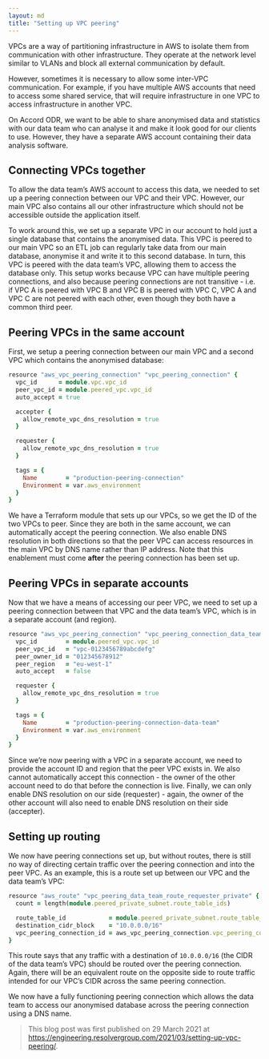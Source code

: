 ```yaml
---
layout: md
title: "Setting up VPC peering"
---
```


VPCs are a way of partitioning infrastructure in AWS to isolate them from communication with other infrastructure. They operate at the network level similar to VLANs and block all external communication by default.

However, sometimes it is necessary to allow some inter-VPC communication. For example, if you have multiple AWS accounts that need to access some shared service, that will require infrastructure in one VPC to access infrastructure in another VPC.

On Accord ODR, we want to be able to share anonymised data and statistics with our data team who can analyse it and make it look good for our clients to use. However, they have a separate AWS account containing their data analysis software.

## Connecting VPCs together

To allow the data team’s AWS account to access this data, we needed to set up a peering connection between our VPC and their VPC. However, our main VPC also contains all our other infrastructure which should not be accessible outside the application itself.

To work around this, we set up a separate VPC in our account to hold just a single database that contains the anonymised data. This VPC is peered to our main VPC so an ETL job can regularly take data from our main database, anonymise it and write it to this second database. In turn, this VPC is peered with the data team’s VPC, allowing them to access the database only. This setup works because VPC can have multiple peering connections, and also because peering connections are not transitive - i.e. if VPC A is peered with VPC B and VPC B is peered with VPC C, VPC A and VPC C are not peered with each other, even though they both have a common third peer.

## Peering VPCs in the same account

First, we setup a peering connection between our main VPC and a second VPC which contains the anonymised database:

```ruby
resource "aws_vpc_peering_connection" "vpc_peering_connection" {
  vpc_id      = module.vpc.vpc_id
  peer_vpc_id = module.peered_vpc.vpc_id
  auto_accept = true

  accepter {
    allow_remote_vpc_dns_resolution = true
  }

  requester {
    allow_remote_vpc_dns_resolution = true
  }

  tags = {
    Name        = "production-peering-connection"
    Environment = var.aws_environment
  }
}
```

We have a Terraform module that sets up our VPCs, so we get the ID of the two VPCs to peer. Since they are both in the same account, we can automatically accept the peering connection. We also enable DNS resolution in both directions so that the peer VPC can access resources in the main VPC by DNS name rather than IP address. Note that this enablement must come **after** the peering connection has been set up.

## Peering VPCs in separate accounts

Now that we have a means of accessing our peer VPC, we need to set up a peering connection between that VPC and the data team’s VPC, which is in a separate account (and region).

```ruby
resource "aws_vpc_peering_connection" "vpc_peering_connection_data_team" {
  vpc_id        = module.peered_vpc.vpc_id
  peer_vpc_id   = "vpc-0123456789abcdefg"
  peer_owner_id = "012345678912"
  peer_region   = "eu-west-1"
  auto_accept   = false

  requester {
    allow_remote_vpc_dns_resolution = true
  }

  tags = {
    Name        = "production-peering-connection-data-team"
    Environment = var.aws_environment
  }
}
```

Since we’re now peering with a VPC in a separate account, we need to provide the account ID and region that the peer VPC exists in. We also cannot automatically accept this connection - the owner of the other account need to do that before the connection is live. Finally, we can only enable DNS resolution on our side (requester) - again, the owner of the other account will also need to enable DNS resolution on their side (accepter).

## Setting up routing

We now have peering connections set up, but without routes, there is still no way of directing certain traffic over the peering connection and into the peer VPC. As an example, this is a route set up between our VPC and the data team’s VPC:

```ruby
resource "aws_route" "vpc_peering_data_team_route_requester_private" {
  count = length(module.peered_private_subnet.route_table_ids)

  route_table_id            = module.peered_private_subnet.route_table_ids[count.index]
  destination_cidr_block    = "10.0.0.0/16"
  vpc_peering_connection_id = aws_vpc_peering_connection.vpc_peering_connection_data_team.id
}
```

This route says that any traffic with a destination of `10.0.0.0/16` (the CIDR of the data team’s VPC) should be routed over the peering connection. Again, there will be an equivalent route on the opposite side to route traffic intended for our VPC’s CIDR across the same peering connection.

We now have a fully functioning peering connection which allows the data team to access our anonymised database across the peering connection using a DNS name.

> This blog post was first published on 29 March 2021 at <https://engineering.resolvergroup.com/2021/03/setting-up-vpc-peering/>.
